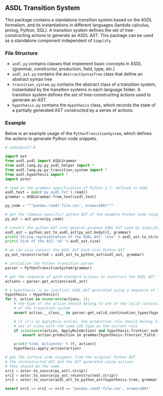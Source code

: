 ## ASDL Transition System

This package contains a standalone transition system based on the ASDL formalism,
and its instantiations in different languages (lambda calculus, prolog, Python, SQL).
A transition system defines the set of tree-constructing actions to generate an ASDL AST.
This package can be used as a standalone component independent of `SimpliFy`.

### File Structure

- `asdl.py` contains classes that implement basic concepts in ASDL (grammar, constructor, production, field, type, etc.)
- `asdl_ast.py` contains the `AbstractSyntaxTree` class that define an abstract syntax tree
- `transition_system.py` contains the abstract class of a transition system,
  instantiated by the transition systems in each language folder.
  A transition system defines the set of tree-constructing actions used to generate an AST.
- `hypothesis.py` contains the `Hypothesis` class, which records the state of a partially generated AST constructed
  by a series of actions.

### Example

Below is an example usage of the `PythonTransitionSystem`, which defines the actions
to generate Python code snippets.

```python
# coding=utf-8

import ast
from asdl.asdl import ASDLGrammar
from asdl.lang.py.py_asdl_helper import *
from asdl.lang.py.py_transition_system import *
from asdl.hypothesis import *
import astor

# read in the grammar specification of Python 2.7, defined in ASDL
asdl_text = open('py_asdl.txt').read()
grammar = ASDLGrammar.from_text(asdl_text)

py_code = """pandas.read('file.csv', nrows=100)"""

# get the (domain-specific) python AST of the example Python code snippet
py_ast = ast.parse(py_code)

# convert the python AST into general-purpose ASDL AST used by SimpliFy
asdl_ast = python_ast_to_asdl_ast(py_ast.body[0], grammar)
print('String representation of the ASDL AST: \n%s' % asdl_ast.to_string())
print('Size of the AST: %d' % asdl_ast.size)

# we can also convert the ASDL AST back into Python AST
py_ast_reconstructed = asdl_ast_to_python_ast(asdl_ast, grammar)

# initialize the Python transition parser
parser = PythonTransitionSystem(grammar)

# get the sequence of gold-standard actions to construct the ASDL AST
actions = parser.get_actions(asdl_ast)

# a hypothesis is an (partial) ASDL AST generated using a sequence of tree-construction actions
hypothesis = Hypothesis()
for t, action in enumerate(actions, 1):
    # the type of the action should belong to one of the valid continuing types
    # of the transition system
    assert action.__class__ in parser.get_valid_continuation_types(hypothesis)

    # if it's an ApplyRule action, the production rule should belong to the
    # set of rules with the same LHS type as the current rule
    if isinstance(action, ApplyRuleAction) and hypothesis.frontier_node:
        assert action.production in grammar[hypothesis.frontier_field.type]

    print('t=%d, Action=%s' % (t, action))
    hypothesis.apply_action(action)

# get the surface code snippets from the original Python AST,
# the reconstructed AST and the AST generated using actions
# they should be the same
src1 = astor.to_source(py_ast).strip()
src2 = astor.to_source(py_ast_reconstructed).strip()
src3 = astor.to_source(asdl_ast_to_python_ast(hypothesis.tree, grammar)).strip()

assert src1 == src2 == src3 == "pandas.read('file.csv', nrows=100)"

```
